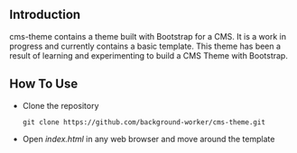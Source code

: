 ## Introduction ##

cms-theme contains a theme built with Bootstrap for a CMS. It is a work in progress and currently contains a basic template.
This theme has been a result of learning and experimenting to build a CMS Theme with Bootstrap.

## How To Use ##

- Clone the repository

  `git clone https://github.com/background-worker/cms-theme.git`

- Open *index.html* in any web browser and move around the template
